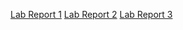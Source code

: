 [Lab Report 1](https://melanieharo22.github.io/cse15l-lab-reports/labreport1)
[Lab Report 2](https://github.com/melanieharo22/cse15l-lab-reports/blob/main/labreport2.md)
[Lab Report 3](https://github.com/melanieharo22/cse15l-lab-reports/blob/main/labreport3.md)
